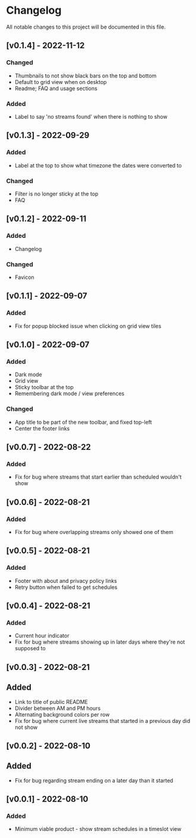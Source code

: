 # Changelog
All notable changes to this project will be documented in this file.

## [v0.1.4] - 2022-11-12
### Changed
- Thumbnails to not show black bars on the top and bottom
- Default to grid view when on desktop
- Readme; FAQ and usage sections

### Added
- Label to say 'no streams found' when there is nothing to show

## [v0.1.3] - 2022-09-29
### Added
- Label at the top to show what timezone the dates were converted to

### Changed
- Filter is no longer sticky at the top
- FAQ

## [v0.1.2] - 2022-09-11
### Added
- Changelog

### Changed
- Favicon

## [v0.1.1] - 2022-09-07
### Added
- Fix for popup blocked issue when clicking on grid view tiles

## [v0.1.0] - 2022-09-07
### Added
- Dark mode
- Grid view
- Sticky toolbar at the top
- Remembering dark mode / view preferences

### Changed
- App title to be part of the new toolbar, and fixed top-left
- Center the footer links

## [v0.0.7] - 2022-08-22
### Added
- Fix for bug where streams that start earlier than scheduled wouldn't show

## [v0.0.6] - 2022-08-21
### Added
- Fix for bug where overlapping streams only showed one of them

## [v0.0.5] - 2022-08-21
### Added
- Footer with about and privacy policy links
- Retry button when failed to get schedules

## [v0.0.4] - 2022-08-21
### Added
- Current hour indicator
- Fix for bug where streams showing up in later days where they're not supposed to

## [v0.0.3] - 2022-08-21
## Added
- Link to title of public README
- Divider between AM and PM hours
- Alternating background colors per row
- Fix for bug where current live streams that started in a previous day did not show

## [v0.0.2] - 2022-08-10
## Added
- Fix for bug regarding stream ending on a later day than it started

## [v0.0.1] - 2022-08-10
### Added
- Minimum viable product - show stream schedules in a timeslot view
